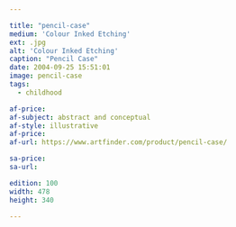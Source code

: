 ```yaml
---

title: "pencil-case"
medium: 'Colour Inked Etching'
ext: .jpg
alt: 'Colour Inked Etching'
caption: "Pencil Case"
date: 2004-09-25 15:51:01
image: pencil-case
tags:
  - childhood

af-price:
af-subject: abstract and conceptual
af-style: illustrative
af-price:
af-url: https://www.artfinder.com/product/pencil-case/

sa-price:
sa-url:

edition: 100
width: 478
height: 340

---
```

